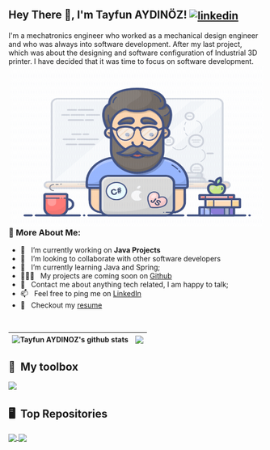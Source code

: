 ## Hey There 👋, I'm Tayfun AYDINÖZ! <a href='https://www.linkedin.com/in/tayfunaydinoz/'><img align='center' alt="linkedin" src="https://skillicons.dev/icons?i=linkedin" height='25px'/></a>

I'm a mechatronics engineer who worked as a mechanical design engineer and who was always into software development. After my last project, which was about the designing and software configuration of Industrial 3D printer. I have decided that it was time to focus on software development.
<img align="right" alt="GIF" src="https://github.com/tayfunaydinoz/tayfunaydinoz/blob/main/CoderGif.gif" width="500" height="320" />
<br/>
<br/>
### 🧐 More About Me:

- 🔭 &nbsp; I’m currently working on **Java Projects**
- 🤝 &nbsp; I’m looking to collaborate with other software developers
- 🌱 &nbsp; I’m currently learning Java and Spring; 
- 👨🏻‍💻 &nbsp; My projects are coming soon on [Github](https://github.com/tayfunaydinoz?tab=repositories)
- 💬 &nbsp; Contact me about anything tech related, I am happy to talk;
- 📫 &nbsp; Feel free to ping me on [LinkedIn](https://www.linkedin.com/in/tayfunaydinoz)
- 📝 &nbsp; Checkout my [resume](https://github.com/tayfunaydinoz/tayfunaydinoz/blob/main/Tayfun%20AYDINOZ%20SD%20CV.pdf)

<br>

| <img align="center" src="https://github-readme-stats.vercel.app/api?username=tayfunaydinoz&show_icons=true&include_all_commits=true&theme=buefy&hide_border=true" alt="Tayfun AYDINOZ's github stats" /> | <img align="center" src="https://github-readme-stats.vercel.app/api/top-langs/?username=tayfunaydinoz&layout=compact&theme=buefy&hide_border=true" /></a> |
| ------------- | ------------- | 

## 🧰 &nbsp;My toolbox

<img  src="https://skillicons.dev/icons?i=java,py,mysql,vscode,idea,eclipse,django,matlab,sqlite,arduino,autocad,blender&theme=light"/>

## 🖥 &nbsp;Top Repositories

<a href="https://github.com/tayfunaydinoz/expensetracker">
  <img align="center" src="https://github-readme-stats.vercel.app/api/pin/?username=tayfunaydinoz&repo=expensetracker&theme=buefy" />
</a>
<a href="https://github.com/tayfunaydinoz/LeetCodeSolutions">
  <img align="center" src="https://github-readme-stats.vercel.app/api/pin/?username=tayfunaydinoz&repo=LeetCodeSolutions&theme=buefy" />
</a>


